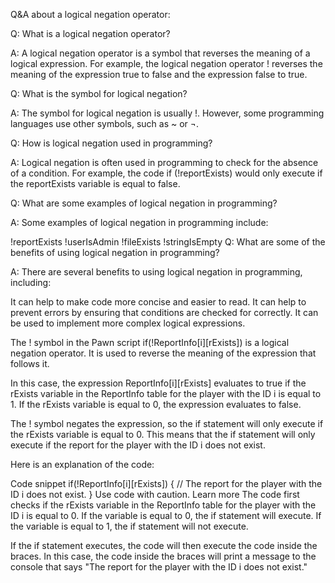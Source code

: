 


Q&A about a logical negation operator:

Q: What is a logical negation operator?

A: A logical negation operator is a symbol that reverses the meaning of a logical expression. For example, the logical negation operator ! reverses the meaning of the expression true to false and the expression false to true.

Q: What is the symbol for logical negation?

A: The symbol for logical negation is usually !. However, some programming languages use other symbols, such as ~ or ¬.

Q: How is logical negation used in programming?

A: Logical negation is often used in programming to check for the absence of a condition. For example, the code if (!reportExists) would only execute if the reportExists variable is equal to false.

Q: What are some examples of logical negation in programming?

A: Some examples of logical negation in programming include:

!reportExists
!userIsAdmin
!fileExists
!stringIsEmpty
Q: What are some of the benefits of using logical negation in programming?

A: There are several benefits to using logical negation in programming, including:

It can help to make code more concise and easier to read.
It can help to prevent errors by ensuring that conditions are checked for correctly.
It can be used to implement more complex logical expressions.





The ! symbol in the Pawn script if(!ReportInfo[i][rExists]) is a logical negation operator. It is used to reverse the meaning of the expression that follows it.

In this case, the expression ReportInfo[i][rExists] evaluates to true if the rExists variable in the ReportInfo table for the player with the ID i is equal to 1. If the rExists variable is equal to 0, the expression evaluates to false.

The ! symbol negates the expression, so the if statement will only execute if the rExists variable is equal to 0. This means that the if statement will only execute if the report for the player with the ID i does not exist.

Here is an explanation of the code:

Code snippet
if(!ReportInfo[i][rExists])
{
    // The report for the player with the ID i does not exist.
}
Use code with caution. Learn more
The code first checks if the rExists variable in the ReportInfo table for the player with the ID i is equal to 0. If the variable is equal to 0, the if statement will execute. If the variable is equal to 1, the if statement will not execute.

If the if statement executes, the code will then execute the code inside the braces. In this case, the code inside the braces will print a message to the console that says "The report for the player with the ID i does not exist."
